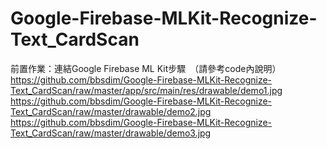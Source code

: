 # Google-Firebase-MLKit-Recognize-Text_CardScan
前置作業：連結Google Firebase ML Kit步驟　（請參考code內說明）
https://github.com/bbsdim/Google-Firebase-MLKit-Recognize-Text_CardScan/raw/master/app/src/main/res/drawable/demo1.jpg
https://github.com/bbsdim/Google-Firebase-MLKit-Recognize-Text_CardScan/raw/master/drawable/demo2.jpg
https://github.com/bbsdim/Google-Firebase-MLKit-Recognize-Text_CardScan/raw/master/drawable/demo3.jpg
